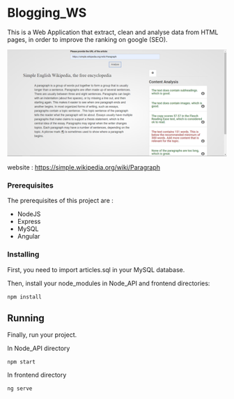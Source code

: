 # Blogging_WS

This is a Web Application that extract, clean and analyse data from HTML pages, in order to improve the ranking on google (SEO).

![alt text](https://github.com/TesMae/Blogging_WS/blob/master/Blogging_WS.PNG)

website : https://simple.wikipedia.org/wiki/Paragraph

### Prerequisites

The prerequisites of this project are :

* NodeJS
* Express
* MySQL
* Angular

### Installing

First, you need to import articles.sql in your MySQL database.

Then, install your node_modules in Node_API and frontend directories:
```
npm install 
```

## Running
Finally, run your project.

In Node_API directory 
```
npm start 
```

In frontend directory
```
ng serve 
```
